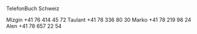 TelefonBuch Schweiz


Mizgin
+41 76 414 45 72
Taulant
+41 78 336 80 30
Marko
+41 78 219 98 24
Alen
+41 78 657 22 54
